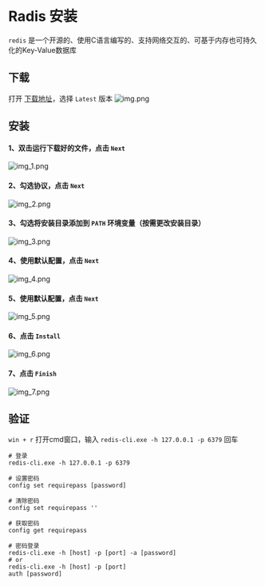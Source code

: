 # Radis 安装

`redis` 是一个开源的、使用C语言编写的、支持网络交互的、可基于内存也可持久化的Key-Value数据库

## 下载

打开 [下载地址](https://github.com/MicrosoftArchive/redis/releases)，选择 `Latest` 版本
![img.png](img/img.png)

## 安装

#### 1、双击运行下载好的文件，点击 `Next`
![img_1.png](img/img_1.png)

#### 2、勾选协议，点击 `Next`
![img_2.png](img/img_2.png)

#### 3、勾选将安装目录添加到 `PATH` 环境变量（按需更改安装目录）
![img_3.png](img/img_3.png)

#### 4、使用默认配置，点击 `Next`
![img_4.png](img/img_4.png)

#### 5、使用默认配置，点击 `Next`
![img_5.png](img/img_5.png)

#### 6、点击 `Install`
![img_6.png](img/img_6.png)

#### 7、点击 `Finish`
![img_7.png](img/img_7.png)

## 验证

`win + r` 打开cmd窗口，输入 `redis-cli.exe -h 127.0.0.1 -p 6379` 回车

```shell
# 登录
redis-cli.exe -h 127.0.0.1 -p 6379

# 设置密码
config set requirepass [password]

# 清除密码
config set requirepass ''

# 获取密码
config get requirepass

# 密码登录
redis-cli.exe -h [host] -p [port] -a [password]
# or
redis-cli.exe -h [host] -p [port]
auth [password]

```
